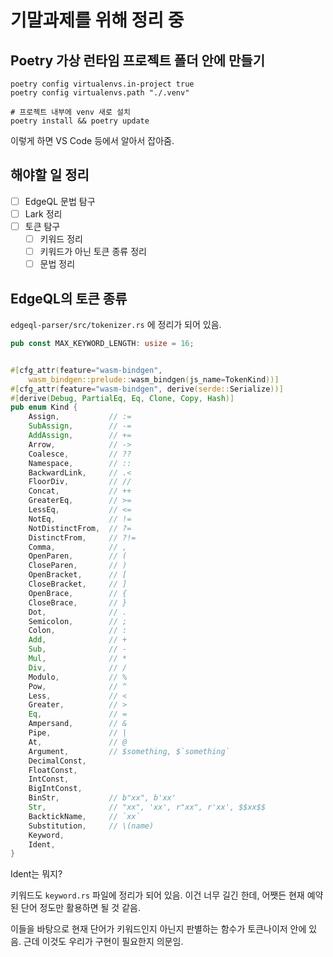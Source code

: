 # 기말과제를 위해 정리 중

## Poetry 가상 런타임 프로젝트 폴더 안에 만들기

```shell
poetry config virtualenvs.in-project true
poetry config virtualenvs.path "./.venv"

# 프로젝트 내부에 venv 새로 설치
poetry install && poetry update
```

이렇게 하면 VS Code 등에서 알아서 잡아줌.

## 해야할 일 정리

- [ ] EdgeQL 문법 탐구
- [ ] Lark 정리
- [ ] 토큰 탐구
  - [ ] 키워드 정리
  - [ ] 키워드가 아닌 토큰 종류 정리
  - [ ] 문법 정리

## EdgeQL의 토큰 종류

`edgeql-parser/src/tokenizer.rs` 에 정리가 되어 있음.

```rust
pub const MAX_KEYWORD_LENGTH: usize = 16;


#[cfg_attr(feature="wasm-bindgen",
    wasm_bindgen::prelude::wasm_bindgen(js_name=TokenKind))]
#[cfg_attr(feature="wasm-bindgen", derive(serde::Serialize))]
#[derive(Debug, PartialEq, Eq, Clone, Copy, Hash)]
pub enum Kind {
    Assign,           // :=
    SubAssign,        // -=
    AddAssign,        // +=
    Arrow,            // ->
    Coalesce,         // ??
    Namespace,        // ::
    BackwardLink,     // .<
    FloorDiv,         // //
    Concat,           // ++
    GreaterEq,        // >=
    LessEq,           // <=
    NotEq,            // !=
    NotDistinctFrom,  // ?=
    DistinctFrom,     // ?!=
    Comma,            // ,
    OpenParen,        // (
    CloseParen,       // )
    OpenBracket,      // [
    CloseBracket,     // ]
    OpenBrace,        // {
    CloseBrace,       // }
    Dot,              // .
    Semicolon,        // ;
    Colon,            // :
    Add,              // +
    Sub,              // -
    Mul,              // *
    Div,              // /
    Modulo,           // %
    Pow,              // ^
    Less,             // <
    Greater,          // >
    Eq,               // =
    Ampersand,        // &
    Pipe,             // |
    At,               // @
    Argument,         // $something, $`something`
    DecimalConst,
    FloatConst,
    IntConst,
    BigIntConst,
    BinStr,           // b"xx", b'xx'
    Str,              // "xx", 'xx', r"xx", r'xx', $$xx$$
    BacktickName,     // `xx`
    Substitution,     // \(name)
    Keyword,
    Ident,
}
```

Ident는 뭐지?

키워드도 `keyword.rs` 파일에 정리가 되어 있음. 이건 너무 길긴 한데, 어쨋든 현재 예약된 단어 정도만 활용하면 될 것 같음.

이들을 바탕으로 현재 단어가 키워드인지 아닌지 판별하는 함수가 토큰나이저 안에 있음. 근데 이것도 우리가 구현이 필요한지 의문임.